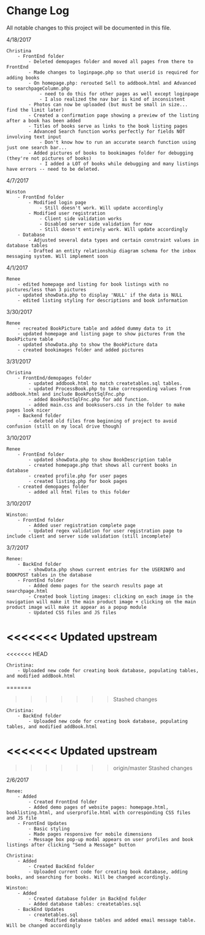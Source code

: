 # Change Log
All notable changes to this project will be documented in this file.

4/18/2017

	Christina
		- FrontEnd folder
			- Deleted demopages folder and moved all pages from there to FrontEnd
			- Made changes to loginpage.php so that userid is required for adding books
			- On homepage.php: rerouted Sell to addbook.html and Advanced to searchpageColumn.php
				- need to do this for other pages as well except loginpage
				- I also realized the nav bar is kind of inconsistent
			- Photos can now be uploaded (but must be small in size... find the limit later)
			- Created a confirmation page showing a preview of the listing after a book has been added
			- Titles of books serve as links to the book listing pages
			- Advanced Search function works perfectly for fields NOT involving text input
				- Don't know how to run an accurate search function using just one search bar...
			- Added pictures of books to bookimages folder for debugging (they're not pictures of books)
				- I added a LOT of books while debugging and many listings have errors -- need to be deleted.

4/7/2017
	
	Winston
		- FrontEnd folder
			- Modified login page
				- Still doesn't work. Will update accordingly
			- Modified user registration
				- Client side validation works
				- Disabled server side validation for now
				- Still doesn't entirely work. Will update accordingly
		- Database
			- Adjusted several data types and certain constraint values in database tables
			- Drafted an entity relationship diagram schema for the inbox messaging system. Will implement soon


4/1/2017
	
	Renee
		- edited homepage and listing for book listings with no pictures/less than 3 pictures
		- updated showData.php to display 'NULL' if the data is NULL
		- edited listing styling for descriptions and book information


3/30/2017
	
	Renee
		- recreated BookPicture table and added dummy data to it
		- updated homepage and listing page to show pictures from the BookPicture table
		- updated showData.php to show the BookPicture data
		- created bookimages folder and added pictures
3/31/2017

	Christina
		- FrontEnd/demopages folder
			- updated addbook.html to match createtables.sql tables.
			- updated ProcessBook.php to take corresponding values from addbook.html and include BookPostSqlFnc.php
			- added BookPostSqlFnc.php for add function.
			- added main.css and booksusers.css in the folder to make pages look nicer
		- Backend folder
			- deleted old files from beginning of project to avoid confusion (still on my local drive though)

3/10/2017

	Renee
		- FrontEnd folder
			- updated showData.php to show BookDescription table
			- created homepage.php that shows all current books in database
			- created profile.php for user pages
			- created listing.php for book pages
		- created demopages folder
			- added all html files to this folder

3/10/2017

	Winston:
		- FrontEnd folder
			- Added user registration complete page
			- Updated regex validation for user registration page to include client and server side validation (still incomplete)

3/7/2017

	Renee: 
		- BackEnd folder
			- showData.php shows current entries for the USERINFO and BOOKPOST tables in the database
		- FrontEnd folder
			- Added demo pages for the search results page at searchpage.html
			- Created book listing images: clicking on each image in the navigation will make it the main product image + clicking on the main product image will make it appear as a popup module
			- Updated CSS files and JS files
<<<<<<< Updated upstream
=======
<<<<<<< HEAD
			
	Christina: 
		- Uploaded new code for creating book database, populating tables, and modified addBook.html	
=======
>>>>>>> Stashed changes
	
	Christina: 
		- BackEnd folder
			- Uploaded new code for creating book database, populating tables, and modified addBook.html
<<<<<<< Updated upstream
=======
>>>>>>> origin/master
>>>>>>> Stashed changes

2/6/2017
	
	Renee: 
		- Added
			- Created FrontEnd folder 
			- Added demo pages of website pages: homepage.html, booklisting.html, and userprofile.html with corresponding CSS files and JS file
		- FrontEnd Updates
			- Basic styling
			- Made pages responsive for mobile dimensions
			- Message box pop-up modal appears on user profiles and book listings after clicking "Send a Message" button
		
	Christina: 
		- Added
			- Created BackEnd folder
			- Uploaded current code for creating book database, adding books, and searching for books. Will be changed accordingly.

	Winston: 
		- Added
			- Created database folder in BackEnd folder
			- Added database tables: createtables.sql
		- BackEnd Updates
			- createtables.sql
				- Modified database tables and added email message table. Will be changed accordingly
